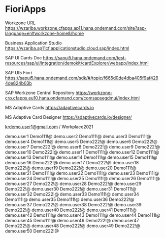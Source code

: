 # FioriApps



Workzone URL
https://wzariba.workzone.cfapps.ap11.hana.ondemand.com/site?sap-language=en#workzone-home&/home

Business Application Studio
https://wzariba.ap11cf.applicationstudio.cloud.sap/index.html

SAP UI Cards Doc
https://sapui5.hana.ondemand.com/test-resources/sap/ui/integration/demokit/cardExplorer/webapp/index.html

SAP UI5 Fiori
https://sapui5.hana.ondemand.com/sdk/#/topic/f665d0de4dba405f9af4294de824b03b

SAP Workzone Central Repository
https://workzone-crp.cfapps.eu10.hana.ondemand.com/comsapsegdmui/index.html

MS Adaptive Cards
https://adaptivecards.io

MS Adaptive Card Designer
https://adaptivecards.io/designer/


krdemo.user1@gmail.com / Workplace2021

demo.user1	Demo111!@
demo.user2	Demo111!@
demo.user3	Demo111!@
demo.user4	Demo111!@
demo.user5	Demo222!@
demo.user6	Demo222!@
demo.user7	Demo222!@
demo.user8	Demo222!@
demo.user9	Demo222!@
demo.user10	Demo222!@
demo.user11	Demo111!@
demo.user12	Demo111!@
demo.user13	Demo111!@
demo.user14	Demo111!@
demo.user15	Demo111!@
demo.user16	Demo222!@
demo.user17	Demo222!@
demo.user18	Demo222!@
demo.user19	Demo222!@
demo.user20	Demo111!@
demo.user21	Demo111!@
demo.user22	Demo111!@
demo.user23	Demo111!@
demo.user24	Demo111!@
demo.user25	Demo111!@
demo.user26	Demo111!@
demo.user27	Demo222!@
demo.user28	Demo222!@
demo.user29	Demo222!@
demo.user30	Demo222!@
demo.user31	Demo111!@
demo.user32	Demo222!@
demo.user33	Demo111!@
demo.user34	Demo111!@
demo.user35	Demo111!@
demo.user36	Demo222!@
demo.user37	Demo222!@
demo.user38	Demo222!@
demo.user39	Demo222!@
demo.user40	Demo222!@
demo.user41	Demo111!@
demo.user42	Demo111!@
demo.user43	Demo111!@
demo.user44	Demo111!@
demo.user45	Demo111!@
demo.user46	Demo222!@
demo.user47	Demo222!@
demo.user48	Demo222!@
demo.user49	Demo222!@
demo.user50	Demo222!@

